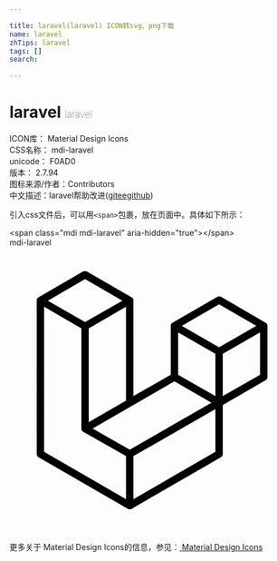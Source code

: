 ```yaml
---

title: laravel(laravel) ICON转svg、png下载
name: laravel
zhTips: laravel
tags: []
search: 

---
```


# laravel  <small style="font-size: 60%;font-weight: 100">laravel</small>


<div class="detail-page">
<p>
<span>
ICON库：
<span class="badge-secondary badge">Material Design Icons</span> 
</span>
<br/>
<span>
CSS名称：
<span class="badge-secondary badge">mdi-laravel</span> 
</span>
<br/>
<span>
unicode：
<span class="badge-secondary badge">F0AD0</span> 
<copy-btn content='F0AD0' btn-title=""></copy-btn>
<copy-btn :content='String.fromCodePoint(parseInt("F0AD0", 16))' btn-title="复制U"></copy-btn>
</span>
<br/>
<span>
版本：
<span class="badge-secondary badge">2.7.94</span> 
</span>
<br/>
<span>图标来源/作者：<span class="badge-light badge">Contributors</span></span> 
<br/>
<span class="zh-detail">中文描述：<span class="badge-primary badge">laravel</span><span class="help-link"><span>帮助改进</span>(<a href="https://gitee.com/liuwave/icon-helper/edit/master/json/material/laravel.json" target="_blank" rel="noopener noreferrer">gitee</a><a href="https://github.com/liuwave/icon-helper/edit/master/json/material/laravel.json" target="_blank" rel="noopener noreferrer">github</a></span>)</span><br/>
</p>
</div>
<div class="alert alert-dark">
  <i class="mdi mdi-laravel mdi-48px"></i>
  <i class="mdi mdi-laravel mdi-36px"></i>
  <i class="mdi mdi-laravel mdi-24px"></i>
  <i class="mdi mdi-laravel mdi-18px"></i>
</div>
<div>
  <p>引入css文件后，可以用<code>&lt;span&gt;</code>包裹，放在页面中。具体如下所示：    
  </p>
  <div class="alert alert-primary" style="font-size: 14px">
    &lt;span class="mdi mdi-laravel" aria-hidden="true"&gt;&lt;/span&gt;
    <copy-btn content='<span class="mdi mdi-laravel" aria-hidden="true"></span>'></copy-btn>
  </div>
  <div class="alert alert-secondary">
    <i class="mdi mdi-laravel"
    style="font-size: 24px"
    aria-hidden="true"></i> mdi-laravel
    <copy-btn content="mdi-laravel" btn-title="复制图标名称"></copy-btn>
  </div>
</div>
<div id="svg" class="svg-wrap">
<svg xmlns="http://www.w3.org/2000/svg" viewBox="0 0 24 24"><path d="M21.7 6.53C21.71 6.55 21.71 6.58 21.71 6.61V10.9C21.71 11 21.65 11.12 21.56 11.17L17.95 13.25V17.36C17.95 17.47 17.9 17.57 17.8 17.63L10.28 21.96C10.26 21.97 10.24 22 10.22 22L10.2 22C10.15 22 10.09 22 10.04 22C10.03 22 10 22 10 22C10 22 10 21.97 9.96 21.96L2.44 17.63C2.35 17.58 2.29 17.47 2.29 17.36V4.5C2.29 4.45 2.29 4.42 2.3 4.4C2.3 4.39 2.31 4.38 2.31 4.37C2.31 4.35 2.32 4.34 2.33 4.32C2.33 4.31 2.34 4.3 2.35 4.29C2.36 4.28 2.37 4.27 2.38 4.26C2.39 4.25 2.4 4.24 2.41 4.23C2.42 4.22 2.43 4.21 2.44 4.21L6.2 2.04C6.3 2 6.42 2 6.5 2.04L10.28 4.21H10.28C10.29 4.22 10.3 4.22 10.31 4.23C10.32 4.24 10.33 4.25 10.34 4.26C10.35 4.27 10.36 4.28 10.37 4.29C10.38 4.3 10.39 4.31 10.39 4.32C10.4 4.34 10.41 4.35 10.41 4.37C10.41 4.38 10.42 4.39 10.42 4.4C10.43 4.43 10.43 4.45 10.43 4.5V12.5L13.57 10.72V6.61C13.57 6.58 13.57 6.55 13.58 6.53L13.59 6.5C13.59 6.5 13.6 6.47 13.61 6.45C13.61 6.44 13.62 6.43 13.63 6.42C13.64 6.41 13.65 6.4 13.66 6.39C13.67 6.38 13.68 6.37 13.69 6.36C13.7 6.35 13.71 6.34 13.72 6.34L17.5 4.17C17.58 4.11 17.7 4.11 17.8 4.17L21.56 6.34C21.57 6.34 21.58 6.35 21.59 6.36L21.62 6.39C21.63 6.4 21.64 6.41 21.65 6.42C21.66 6.43 21.66 6.44 21.67 6.45C21.68 6.47 21.68 6.5 21.69 6.5C21.7 6.5 21.7 6.5 21.7 6.53M21.09 10.72V7.15L17.95 8.95V12.5L21.09 10.72M17.33 17.18V13.6L10.43 17.54V21.15L17.33 17.18M2.91 5V17.18L9.81 21.15V17.54L6.21 15.5L6.2 15.5L6.2 15.5C6.19 15.5 6.18 15.5 6.17 15.47C6.16 15.47 6.15 15.46 6.14 15.45V15.45C6.13 15.44 6.12 15.43 6.11 15.42C6.1 15.41 6.1 15.4 6.09 15.39V15.39C6.08 15.37 6.08 15.36 6.07 15.35C6.07 15.33 6.06 15.32 6.06 15.31C6.05 15.3 6.05 15.28 6.05 15.27C6.05 15.25 6.05 15.24 6.05 15.23V6.82L2.91 5M6.36 2.68L3.23 4.5L6.36 6.28L9.5 4.5L6.36 2.68M9.81 12.88V5L6.67 6.82V14.69L9.81 12.88M17.64 4.8L14.5 6.61L17.64 8.41L20.77 6.61L17.64 4.8M17.33 8.95L14.19 7.15V10.72L17.33 12.5V8.95M10.12 17L17 13.06L13.88 11.26L7 15.23L10.12 17Z" /></svg>
</div>
<detail full-name='mdi-laravel'></detail>
    
<div><p>更多关于 Material Design Icons的信息，参见：<a target="_blank" href="https://iconhelper.cn/material.html"> Material Design Icons</a>
</p></div>

